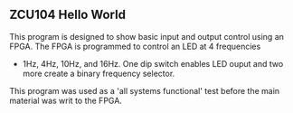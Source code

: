 ## ZCU104 Hello World 

This program is designed to show basic input and output control using 
an FPGA. The FPGA is programmed to control an LED at 4 frequencies 
- 1Hz, 4Hz, 10Hz, and 16Hz. One dip switch enables LED ouput and two 
more create a binary frequency selector. 

This program was used as a 'all systems functional' test before the 
main material was writ to the FPGA.
  
